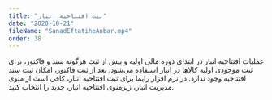 ```yaml
---
title: "ثبت افتتاحیه انبار"
date: "2020-10-21"
fileName: "SanadEftatiheAnbar.mp4"
order: 38
---
```


عملیات افتتاحیه انبار در ابتدای دوره مالی اولیه و پیش از ثبت هرگونه سند و فاکتور، برای ثبت موجودی اولیه کالاها در انبار استفاده می‌شود. بعد از ثبت فاکتور، امکان ثبت سند افتتاحیه وجود ندارد. در نرم افزار رایما برای ثبت افتتاحیه انبار، کافی است از منوی مدیریت انبار، زیرمنوی افتتاحیه انبار، جدید را انتخاب کنید.
